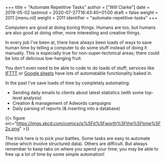 +++
title = "Automate Repetitive Tasks"
author = ["Will Clarke"]
date = 2019-05-02
lastmod = 2020-07-27T16:43:40+01:00
draft = false
weight = 2011
[menu.nil]
  weight = 2011
  identifier = "automate-repetitive-tasks"
+++

Computers are good at doing boring things.
Humans are too, but humans are also good at doing other, more interesting and creative things.

In every job I've been at, there have always been loads of ways to save human time by telling a computer to do some stuff instead of doing it manually.
This is especially true for non-super-technical areas; there could be lots of delicious low-hanging fruit.

You don't even need to be able to code to do loads of stuff; services like [IFTTT](https://ifttt.com/) or [Google sheets](https://docs.google.com/spreadsheets/) have lots of automatable functionality baked in.

In the past I've save loads of time by completely automating:

- Sending daily emails to clients about latest statistics (with some top-level analysis)
- Creation & management of Adwords campaigns
- Daily parsing of reports (& inserting into a database)

{{< figure src="https://imgs.xkcd.com/comics/is%5Fit%5Fworth%5Fthe%5Ftime%5F2x.png" >}}

The trick here is to pick your battles. Some tasks are easy to automate (those which involve structured data). Others are difficult.
But always remember to keep tabs on where you spend your time; you may be able to free up a lot of time by some simple automation!
